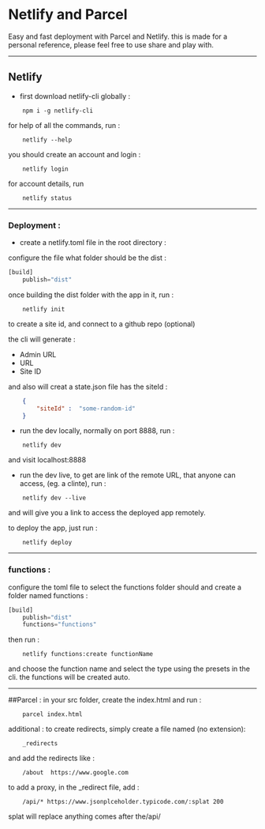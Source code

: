 # Netlify and Parcel
Easy and fast deployment with Parcel and Netlify.
this is made for a personal reference, please feel free to use share and play with. 

---

## Netlify 

* first download netlify-cli globally : 

``` 
    npm i -g netlify-cli 
```

for help of all the commands, run :
```
    netlify --help
```
you should create an account and login : 
```
    netlify login
```

for account details, run 
``` 
    netlify status  
``` 


---

### Deployment :
* create a netlify.toml file in the root directory : 

configure the file what folder should be the dist : 

```python
[build]
    publish="dist"
```

once building the dist folder with the app in it, run :

``` 
    netlify init 
```

to create a site id, and connect to a github repo (optional)

the cli will generate : 
- Admin URL
- URL
- Site ID

and also will creat a state.json file has the siteId :

```json
    {
        "siteId" :  "some-random-id"
    }
```
* run the dev locally, normally on port 8888, run : 
```
    netlify dev
```
and visit localhost:8888



* run the dev live, to get are link of the remote URL, that anyone can access, (eg. a clinte), run :
```
    netlify dev --live
```

and will give you a link to access the deployed app remotely. 


to deploy the app, just run : 

```
    netlify deploy
```

---
### functions : 

configure the toml file to select the functions folder should and create a folder named functions : 

```python
[build]
    publish="dist"
    functions="functions"
```
then run : 
```
    netlify functions:create functionName
```
and choose the function name and select the type using the presets in the cli. the functions will be created auto.

---

##Parcel :
in your src folder, create the index.html and run :
```
    parcel index.html
```

additional :
to create redirects, simply create a file named (no extension): 
```
    _redirects
```
and add the redirects like : 
```
    /about  https://www.google.com
```

to add a proxy,  in the _redirect file, add : 

```
    /api/* https://www.jsonplceholder.typicode.com/:splat 200
```

splat will replace anything comes after the/api/

